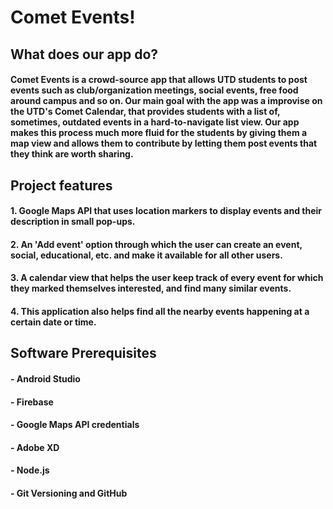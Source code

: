 # Comet Events!
## What does our app do?
#### Comet Events is a crowd-source app that allows UTD students to post events such as club/organization meetings, social events, free food around campus and so on. Our main goal with the app was a improvise on the UTD's Comet Calendar, that provides students with a list of, sometimes, outdated events in a hard-to-navigate list view. Our app makes this process much more fluid for the students by giving them a map view and allows them to contribute by letting them post events that they think are worth sharing.  
## Project features
#### 1. Google Maps API that uses location markers to display events and their description in small pop-ups.
#### 2. An 'Add event' option through which the user can create an event, social, educational, etc. and make it available for all other users. 
#### 3. A calendar view that helps the user keep track of every event for which they marked themselves interested, and find many similar events.
#### 4. This application also helps find all the nearby events happening at a certain date or time.
## Software Prerequisites
#### - Android Studio
#### - Firebase 
#### - Google Maps API credentials
#### - Adobe XD
#### - Node.js
#### - Git Versioning and GitHub
